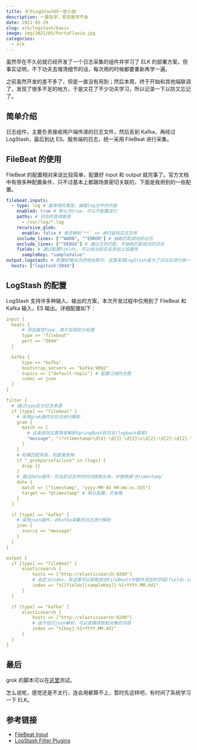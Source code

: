 ```yaml
---
title: 关于LogStash的一些小结
description: 一直在学，却总是学不会
date: 2021-05-29
slug: elk/logstash/basic
image: img/2021/05/PortoFlavia.jpg
categories:
  - elk
---
```


虽然早在不久前就已经开发了一个日志采集的组件并学习了 ELK 的部署方案，但事实证明，不下功夫去理清细节的话，每次用的时候都要重新再学一遍。

之前虽然开发的差不多了，但是一直没有用到；然后本周，终于开始和其他端联调了，发现了很多不足的地方，于是又花了不少功夫学习，所以记录一下以防又忘记了。

## 简单介绍

日志组件，主要负责接收用户端传递的日志文件，然后丢到 Kafka，再经过 LogStash，最后到达 ES。服务端的日志，统一采用 FileBeat 进行采集。

## FileBeat 的使用

FileBeat 的配置相对来说比较简单，配置好 input 和 output 就完事了。官方文档中有很多种配置条件，只不过基本上都跟场景密切关联的，下面是我用到的一些配置。

```yml
filebeat.inputs:
  - type: log # 最常用的类型，抽取log文件的内容
    enabled: true # 默认为true，可以不配置这行
    paths: # 日志的具体路径
      - /var/log/*.log
    recursive_glob:
      enable: false # 是否解析`**` => 递归查找日志文件
    include_lines: ["^WARN", "^ERROR"] # 抽取匹配成功的日志
    exclude_lines: ["^DEBUG"] # 通过正则匹配，不抽取匹配成功的日志
    fields: # 通过配置fields, 可以给当前日志添加上该属性
      sampleKey: "sampleValue"
output.logstash: # 配置好输出方的地址即可，这里采用LogStash是为了对日志进行统一处理
  hosts: ["logstash:5044"]
```

## LogStash 的配置

LogStash 支持许多种输入、输出的方案，本次开发过程中仅用到了 FileBeat 和 Kafka 输入，ES 输出。详细配置如下：

```yml
input {
  beats {
      # 添加属性Type，用于后续区分处理
      type => "filebeat"
      port => "5044"
  }

  kafka {
      type => "kafka"
      bootstrap_servers => "kafka:9092"
      topics => ["default-topic"] # 配置订阅的主题
      codec => json
  }
}

filter {
  # 通过type区分日志来源
  if [type] == "filebeat" {
    # 采用grok插件对日志进行解析
    grok {
      match => [
        # 这条规则主要用来解析SpringBoot的日志(logback框架)
        "message", "(?<timestamp>\d{4}-\d{2}-\d{2}\s\d{2}:\d{2}:\d{2}.\d{3}) \[%{NOTSPACE:thread}\] %{NOTSPACE:level} %{NOTSPACE:class} - %{GREEDYDATA:msg}"
      ]
    }
    # 如果匹配失败，则直接丢掉
    if "_grokparsefailure" in [tags] {
      drop {}
    }
    # 通过date插件，将当前日志中的时间提取出来，并替换掉`@timestamp`
    date {
      match => ["timestamp", "yyyy-MM-dd HH:mm:ss.SSS"]
      target => "@timestamp" # 默认配置，可省略
    }
  }

  if [type] == "kafka" {
    # 采用json插件，对kafka采集的日志进行解析
    json {
      source => "message"
    }
  }
}

output {
  if [type] == "filebeat" {
      elasticsearch {
          hosts => ["http://elasticsearch:9200"]
          # 自定义index，在这里可以获取到在FileBeats中额外添加的字段[fields.sampleKey]
          index => "%{[fields][sampleKey]}-%{+YYYY.MM.dd}"
      }
  }

  if [type] == "kafka" {
      elasticsearch {
          hosts => ["http://elasticsearch:9200"]
          # 由于经过json解析，可以直接获取到对象的内容
          index => "%{key}-%{+YYYY.MM.dd}"
      }
  }
}
```

## 最后

grok 的脚本可以在[这里](https://grokdebug.herokuapp.com/)测试。

怎么说呢，感觉还是不太行，连会用都算不上，暂时先这样吧，有时间了系统学习一下 ELK。

## 参考链接

- [FileBeat Input](https://www.elastic.co/guide/en/beats/filebeat/current/filebeat-input-log.html)
- [LogStash Filter Plugins](https://www.elastic.co/guide/en/logstash/current/filter-plugins.html)
